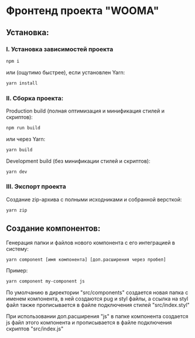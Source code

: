 # Фронтенд проекта "WOOMA"

## Установка:

### I. Установка зависимостей проекта

```bash
npm i
```

или (ощутимо быстрее), если установлен Yarn:

```bash
yarn install
```

### II. Сборка проекта:

Production build (полная оптимизация и минификация стилей и скриптов):

```bash
npm run build
```

или через Yarn:

```bash
yarn build
```

Development build (без минификации стилей и скриптов):

```bash
yarn dev
```

### III. Экспорт проекта

Создание zip-архива с полными исходниками и собранной версткой:

```bash
yarn zip
```

## Создание компонентов:

Генерация папки и файлов нового компонента с его интеграцией в систему:

```bash
yarn component [имя компонента] [доп.расширения через пробел]
```

Пример:

```bash
yarn component my-component js
```

По умолчанию в директории "src/components" создается новая папка с именем компонента, в ней создаются pug и styl файлы, а ссылка на styl файл также прописывается в файле подключения стилей "src/index.styl"

При использовании доп.расширения "js" в папке компонента создается js файл этого компонента и прописывается в файле подключения скриптов "src/index.js"

